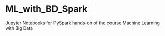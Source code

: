 # ML_with_BD_Spark
Jupyter Notebooks for PySpark hands-on of the course Machine Learning with Big Data
